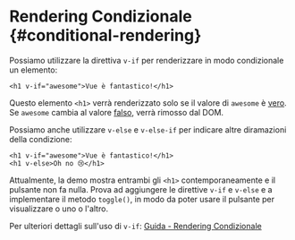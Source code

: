 # Rendering Condizionale {#conditional-rendering}

Possiamo utilizzare la direttiva `v-if` per renderizzare in modo condizionale un elemento:

```vue-html
<h1 v-if="awesome">Vue è fantastico!</h1>
```

Questo elemento `<h1>` verrà renderizzato solo se il valore di `awesome` è [vero](https://developer.mozilla.org/en-US/docs/Glossary/Truthy). Se `awesome` cambia al valore [falso](https://developer.mozilla.org/en-US/docs/Glossary/Falsy), verrà rimosso dal DOM.

Possiamo anche utilizzare `v-else` e `v-else-if` per indicare altre diramazioni della condizione:

```vue-html
<h1 v-if="awesome">Vue è fantastico!</h1>
<h1 v-else>Oh no 😢</h1>
```

Attualmente, la demo mostra entrambi gli `<h1>` contemporaneamente e il pulsante non fa nulla. Prova ad aggiungere le direttive `v-if` e `v-else` e a implementare il metodo `toggle()`, in modo da poter usare il pulsante per visualizzare o uno o l'altro.

Per ulteriori dettagli sull'uso di `v-if`: <a target="_blank" href="/guide/essentials/conditional.html">Guida - Rendering Condizionale</a>
